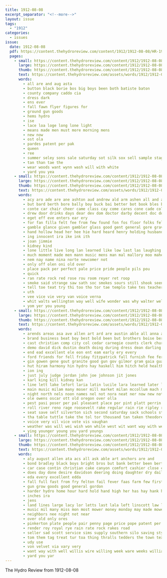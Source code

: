 ```yaml
---
title: 1912-08-08
excerpt_separator: "<!--more-->"
layout: issue
tags:
  - "1912"
categories:
  - issues
issue:
  date: 1912-08-08
  pdf: https://content.thehydroreview.com/content/1912/1912-08-08/HR-1912-08-08.pdf
  pages:
    - small: https://content.thehydroreview.com/content/1912/1912-08-08/small/HR-1912-08-08-01.jpg
      large: https://content.thehydroreview.com/content/1912/1912-08-08/large/HR-1912-08-08-01.jpg
      thumb: https://content.thehydroreview.com/content/1912/1912-08-08/thumbnails/HR-1912-08-08-01.jpg
      text: https://content.thehydroreview.com/assets/words/1912/1912-08-08/HR-1912-08-08-01.txt
      words:
        - all are and aug asta
        - button black borie bos big boys been both batiste baton
        - county company caddo cia
        - dress dark
        - ens ever
        - fall fawn flyer figures for
        - ground gun goods
        - hems hydro
        - ise
        - lace loa loge long lone light
        - means made men must more morning mens
        - new now
        - ost ola
        - pardes patent per pak
        - queen
        - ree
        - summer seley sons sale saturday sot silk sox sell sample stage sota sims sat shirts
        - tan than tae the
        - wear woods want wynn wash will with white
        - yard you yea
    - small: https://content.thehydroreview.com/content/1912/1912-08-08/small/HR-1912-08-08-02.jpg
      large: https://content.thehydroreview.com/content/1912/1912-08-08/large/HR-1912-08-08-02.jpg
      thumb: https://content.thehydroreview.com/content/1912/1912-08-08/thumbnails/HR-1912-08-08-02.jpg
      text: https://content.thehydroreview.com/assets/words/1912/1912-08-08/HR-1912-08-08-02.txt
      words:
        - acy aro ade are ane ashton aud andrew ald arm ashen all and auch ask ace aung anne aban awe alls abe
        - but bard berth bore bally boy buck bai better bot book bles back ber been bia bas bottle began brie breath
        - conte car chair cheer came class cay come cares cone cade colony
        - drew door drinks days dear dev dom doctor darby decent doc dollar dick dainty
        - eget eff eve enters ear ery
        - for fan filla felt fee from few found fon fos floor folks fell
        - gamble glance given gambler glass good gent general gore grave
        - hand hollow head her hee hie hard heard henry holding husband had han him
        - ing innocent ira ike ink ith
        - joan jimmie
        - kidney kind
        - lone little live long lan learned like low last las laughing
        - much moment made men mann music mens man mal mallory moo mahe mans
        - nem nay name nina norte newcomer not
        - only off olen oni old over
        - place pack per perfect pale price pride people pils pou
        - quick
        - ran rate rock red rose rou room reyer ret roop
        - smoke said strange saw sath soc smokes sours still shook seen spell shi sat star satin shar see special station stream sina strong say savage set saturday sue story sud soy second she such sport
        - tell toe teat try thi too tho tor tae templo take tes teacher tiong tone tur temple then tha train tain toc tobacco tim ture the
        - uth
        - vee vice vie very van voice verna
        - whit walts wellington way well wife wonder was why walter welling will whiteley word wik warm wit wish whitcomb with
        - yom yer you young
    - small: https://content.thehydroreview.com/content/1912/1912-08-08/small/HR-1912-08-08-03.jpg
      large: https://content.thehydroreview.com/content/1912/1912-08-08/large/HR-1912-08-08-03.jpg
      thumb: https://content.thehydroreview.com/content/1912/1912-08-08/thumbnails/HR-1912-08-08-03.jpg
      text: https://content.thehydroreview.com/assets/words/1912/1912-08-08/HR-1912-08-08-03.txt
      words:
        - arends areas asa ave allen art ard are austin able all anna arn ace and alten ang alee
        - brand business beat boy best bold been but brothers boise ber bert bea billings blank bus bill better ballot both blood battle bros bas barn band brain blue buy bass back bow big
        - cast christian comp city col cedar carnegie counts clerk church corn choice campbell come county con canyon comes cam can count clas cecil cotton call cee cattle colo collins company candida cool
        - demo david dick dustin death doing during dress dean darling der dau dent day don days damp daniels
        - end ead excellent ele eon ent eam early ery every
        - ford friends for fell friday fitzpatrick fall furnish fee fer first from free fam fost felton folks farm field fine full
        - gin gowen gene gout granite good gun gov gilmor gram gaia gual greek genevieve game ground going gol
        - hut hiram harmony hin hydro hay haskell him hitch held health hand hare horace home hinton harry half hands hundred her heard hardware hemley has
        - ion ing
        - just july judge jordan john joe johnson jit jones
        - karl king kill kidney kan
        - line lett lake lefort laria latin lucile lara learned later living last loft little like lacy lene lose left life les lot
        - main music milam many moser mill market milan mccollum mach mer mills max mccormick monday mas monarch moth most mon mont must moody made man musi mile more miss mare mond
        - night north nels noon names nel not nora neat ner now new note nita numbers
        - ole owens oscar ott old oregon over olla
        - pest pasi poser per pal pleasant place por pint platt perrin palmer president pat pees pia public plan ping pink press patrick preacher part past price plenty palace
        - roll river reno rage roosevelt rake regular rain rie ripley ren rat robert robt rains reer route rose
        - seat save self silverton sich second saturday sack schools stands sever service son session shows sas soon sprague schoo shape sterling sons school ser sept send small seater song stoves special sister style see stuff stove styles show super stores scott ship soe sell sutton still sunday sun sale shirts standard
        - tha table tuttle take the tol tor thousand tan taken theodore thi texas town them than talent thon ting tea toa
        - voice very vil vice vote vis vaughan
        - weather was will wei wish won while west wit want way with went weare white woods well work wan wheat worker willis windrow watch whiteley wife
        - ying younger young you yard youngs
    - small: https://content.thehydroreview.com/content/1912/1912-08-08/small/HR-1912-08-08-04.jpg
      large: https://content.thehydroreview.com/content/1912/1912-08-08/large/HR-1912-08-08-04.jpg
      thumb: https://content.thehydroreview.com/content/1912/1912-08-08/thumbnails/HR-1912-08-08-04.jpg
      text: https://content.thehydroreview.com/assets/words/1912/1912-08-08/HR-1912-08-08-04.txt
      words:
        - aly august allen ata acs all ask able art anchors are and
        - bond bradley black boys bright bros but bank better been bert big buy
        - car case contin christian cake canyon comfort cashier close come church can calland col cedar clyde cord
        - does day done desire davidson deering doing daughter dry daily date door
        - eda every excellent edda
        - fall full fast from fry felton fail fever faas farm few first furnish for
        - gun grow goods good general gordon
        - harder hydro home hour hard hold hand high her has hay hank henke harry
        - inches ira
        - jens
        - land lines large lacy lor letts last lala left linscott law laa low leathers lion look lake learn lares
        - music mil many miss mon most mower money monday may made mowers mens
        - neighbors nee night not near
        - over old only ores
        - pinkerton plate people pair penny page price pope patent per
        - render roy royal rye rain rate rock rakes road
        - seller sad scott service sims supply southern silo saving styles states sick seven straight selling sermon sinon station surplus sie sutton style sire sun sper still sunday see silos shoe special surgeon store ship staple
        - tom them tag treat tur toa thing thralls tedders the town texas taylor tony tomer than
        - udy use
        - von velvet via vary very
        - want way with well willis wire willing week ware weeks williams why work wife waters will
        - yard you yar
---
```


The Hydro Review from 1912-08-08

<!--more-->

